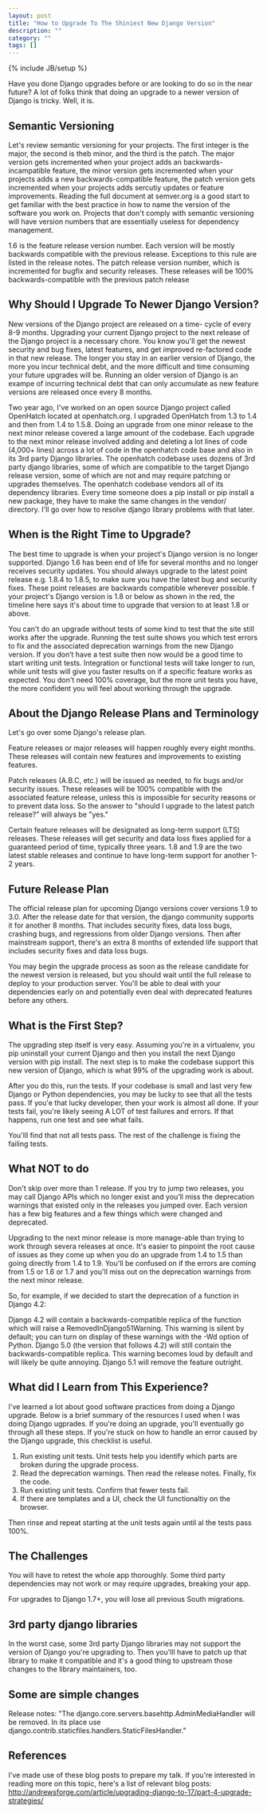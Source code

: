 ```yaml
---
layout: post
title: "How to Upgrade To The Shiniest New Django Version"
description: ""
category: ""
tags: []
---
```

{% include JB/setup %}

Have you done Django upgrades before or are looking to do so in the near future? A lot of folks think that doing an upgrade to a newer version of Django is tricky. Well, it is.


Semantic Versioning
-----------------------------------
Let's review semantic versioning for your projects. The first integer is the major, the second is theb minor, and the third is the patch. The major version gets incremented when your project adds an backwards-incampatible feature, the minor version gets incremented when your projects adds a new backwards-compatible feature, the patch version gets incremented when your projects adds sercutiy updates or feature improvements. Reading the full document at semver.org is a good start to get familiar with the best practice in how to name the version of the software you work on.
Projects that don't comply with semantic versioning will have version numbers that are essentially useless for dependency management. 

1.6 is the feature release version number. Each version will be mostly backwards compatible with the previous release. Exceptions to this rule are listed in the release notes. The patch release version number, which is incremented for bugfix and security releases. These releases will be 100% backwards-compatible with the previous patch release
 

Why Should I Upgrade To Newer Django Version?
-----------------------------------------------------------------------------------
New versions of the Django project are released on a time- cycle of every 8-9 months. Upgrading your current Django project to the next release of the Django project is a necessary chore. You know you'll get the newest security and bug fixes, latest features, and get improved re-factored code in that new release. The longer you stay in an earlier version of Django, the more you incur technical debt, and the more difficult and time consuming your future upgrades will be. Running an older version of Django is an exampe of incurring technical debt that can only accumulate as new feature versions are released once every 8 months.

Two year ago, I've worked on an open source Django project called OpenHatch located at openhatch.org. I upgraded OpenHatch from 1.3 to 1.4 and then from 1.4 to 1.5.8. Doing an upgrade from one minor release to the next minor release covered a large amount of the codebase. Each upgrade to the next minor release involved adding and deleting a lot lines of code (4,000+ lines) across a lot of code in the openhatch code base and also in its 3rd party Django libraries. The openhatch codebase uses dozens of 3rd party django libraries, some of which are compatible to the target Django release version, some of which are not and may require patching or upgrades themselves. The openhatch codebase vendors all of its dependency libraries. Every time someone does a pip install or pip install a new package, they have to make the same changes in the vendor/ directory. I'll go over how to resolve django library problems with that later.


When is the Right Time to Upgrade?
-----------------------------------------------------------------------------------
The best time to upgrade is when your project's Django version is no longer supported. Django 1.6 has been end of life for several months and no longer receives security updates. You should always upgrade to the latest point release e.g. 1.8.4 to 1.8.5, to make sure you have the latest bug and security fixes. These point releases are backwards compatible wherever possible. f your project's Django version is 1.8 or below as shown in the red, the timeline here says it's about time to upgrade that version to at least 1.8 or above. 

You can't do an upgrade without tests of some kind to test that the site still works after the upgrade. Running the test suite shows you which test errors to fix and the associated deprecation warnings from the new Django version. If you don’t have a test suite then now would be a good time to start writing unit tests. Integration or functional tests will take longer to run, while unit tests will give you faster results on if a specific feature works as expected. You don't need 100% coverage, but the more unit tests you have, the more confident you will feel about working through the upgrade.


About the Django Release Plans and Terminology
-----------------------------------------------------------------------------------
Let's go over some Django's release plan.

Feature releases or major releases will happen roughly every eight months. These releases will contain new features and improvements to existing features.

Patch releases (A.B.C, etc.) will be issued as needed, to fix bugs and/or security issues. These releases will be 100% compatible with the associated feature release, unless this is impossible for security reasons or to prevent data loss. So the answer to "should I upgrade to the latest patch release?” will always be "yes."

Certain feature releases will be designated as long-term support (LTS) releases. These releases will get security and data loss fixes applied for a guaranteed period of time, typically three years.
1.8 and 1.9 are the two latest stable releases and continue to have long-term support for another 1-2 years.

Future Release Plan
-----------------------------------------------------------------------------------
The official release plan for upcoming Django versions cover versions 1.9 to 3.0. After the release date for that version, the django community supports it for another 8 months. That includes security fixes, data loss bugs, crashing bugs, and regressions from older Django versions. Then after mainstream support, there's an extra 8 months of extended life support that includes security fixes and data loss bugs.

You may begin the upgrade process as soon as the release candidate for the newest version is released, but you should wait until the full release to deploy to your production server. You'll be able to deal with your dependencies early on and potentially even deal with deprecated features before any others.


What is the First Step?
-----------------------------------------------------------------------------------
The upgrading step itself is very easy. Assuming you're in a virtualenv, you pip uninstall your current Django and then you install the next Django version with pip install. The next step is to make the codebase support this new version of Django, which is what 99% of the upgrading work is about.

After you do this, run the tests. If your codebase is small and last very few Django or Python dependencies, you may be lucky to see that all the tests pass. If you'e that lucky developer, then your work is almost all done. If your tests fail, you're likely seeing A LOT of test failures and errors. If that happens, run one test and see what fails. 

You'lll find that not all tests  pass. The rest of the challenge is fixing the failing tests.



What NOT to do
-----------------------------------------------------------------------------------

Don't skip over more than 1 release. If you try to jump two releases, you may call Django APIs which no longer exist and you’ll miss the deprecation warnings that existed only in the releases you jumped over. Each version has a few big features and a few things which were changed and deprecated.

Upgrading to the next minor release is more manage-able than trying to work through severa releases at once. It's easier to pinpoint the root cause of issues as they come up when you do an upgrade from 1.4 to 1.5 than going directly from 1.4 to 1.9. You'll be confused on if the errors are coming from 1.5 or 1.6 or 1.7 and you'll miss out on the deprecation warnings from the next minor release.

So, for example, if we decided to start the deprecation of a function in Django 4.2:

Django 4.2 will contain a backwards-compatible replica of the function which will raise a RemovedInDjango51Warning. This warning is silent by default; you can turn on display of these warnings with the -Wd option of Python.
Django 5.0 (the version that follows 4.2) will still contain the backwards-compatible replica. This warning becomes loud by default and will likely be quite annoying.
Django 5.1 will remove the feature outright.

What did I Learn from This Experience?
-----------------------------------------------------------------------------------
I've learned a lot about good software practices from doing a Django upgrade. Below is a brief summary of the resources I used when I was doing Django ugprades. If you're doing an upgrade, you'll eventually go through all these steps. If you're stuck on how to handle an error caused by the Django upgrade, this checklist is useful. 

1. Run existing unit tests. Unit tests help you identify which parts are broken during the upgrade process. 
2. Read the deprecation warnings. Then read the release notes. Finally, fix the code.
3. Run existing unit tests. Confirm that fewer tests fail.
4. If there are templates and a UI, check the UI functionaltiy on the browser.

Then rinse and repeat starting at the unit tests again until al the tests pass 100%. 

The Challenges
-----------------------------------------------------------------------------------
You will have to retest the whole app thoroughly. Some third party dependencies may not work or may require upgrades, breaking your app.

For upgrades to Django 1.7+, you will lose all previous South migrations.

3rd party django libraries
------------------------------------------

In the worst case, some 3rd party Django libraries may not support the version of Django you're upgrading to. Then you'lll have to patch up that library to make it compatible and it's a good thing to upstream those changes to the library maintainers, too.



Some are simple changes
----------------------------------------

Release notes: "The django.core.servers.basehttp.AdminMediaHandler will be removed. In its place use django.contrib.staticfiles.handlers.StaticFilesHandler."



References
------------------------------------------
I've made use of these blog posts to prepare my talk. If you're interested in reading more on this topic, here's a list of relevant blog posts:
http://andrewsforge.com/article/upgrading-django-to-17/part-4-upgrade-strategies/

